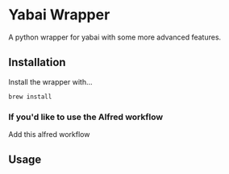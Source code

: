 # Yabai Wrapper

A python wrapper for yabai with some more advanced features.

## Installation

Install the wrapper with...

```'shell'
brew install 
```

### If you'd like to use the Alfred workflow

Add this alfred workflow

## Usage



